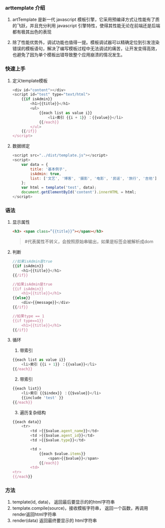 ### arttemplate 介绍
1. artTemplate 是新一代 javascript 模板引擎，它采用预编译方式让性能有了质的飞跃，并且充分利用 javascript 引擎特性，使得其性能无论在前端还是后端都有极其出色的表现

2. 除了性能优势外，调试功能也值得一提。模板调试器可以精确定位到引发渲染错误的模板语句，解决了编写模板过程中无法调试的痛苦，让开发变得高效，也避免了因为单个模板出错导致整个应用崩溃的情况发生。

### 快速上手
1. 定义template模板
    ```js
    <div id="content"></div>
    <script id="test" type="text/html">
        {{if isAdmin}}
            <h1>{{title}}</h1>
            <ul>
                {{each list as value i}}
                    <li>索引 {{i + 1}} ：{{value}}</li>
                {{/each}}
            </ul>
        {{/if}}
    </script>
    ```

2. 数据绑定
    ```js
    <script src="../dist/template.js"></script>
    <script>
        var data = {
            title: '基本例子',
            isAdmin: true,
            list: ['文艺', '博客', '摄影', '电影', '民谣', '旅行', '吉他']
        };
        var html = template('test', data);
        document.getElementById('content').innerHTML = html;
    </script>
    ```

### 语法
1. 显示属性
    ```html
    <h3> <span class=”{{title}}”></span></h3>
    ```
    > #代表属性不转义，会按照原始串输出，如果是标签会被解析成dom

2. 判断
    ```js
    //如果isAdmin是true
    {{if isAdmin}}
        <h1>{{title}}</h1>
    {{/if}}

    //如果isAdmin是true
    {{if isAdmin}}
        <h1>{{title}}</h1>
    {{else}}
        <div>{{message}}</div>
    {{/if}}

    //如果type == 1
    {{if type==1}}
        <h1>{{title}}</h1>
    {{/if}}
    ```

3. 循环
    1. 带索引
    ```js
    {{each list as value i}}
        <li>索引 {{i + 1}} ：{{value}}</li>
    {{/each}}
    ```

    2. 带索引
    ```js
    {{each list}}
        <li>索引 {{$index}} ：{{$value}}</li>
        {{include 'test' }}
    {{/each}}
    ```

    3. 遍历复杂结构
    ```js
    {{each data}}
        <tr>
            <td >{{$value.agent_name}}</td>
            <td >{{$value.agent_id}}</td>
            <td >{{$value.type}}</td>

            <td >
                {{each $value.items}}
                    <span>{{$value}}</span>
                {{/each}}
            <td>
    <tr>
    {{/each}}
    ```
### 方法
1. template(id, data)， 返回最后要显示的的html字符串
2. template.compile(source)，接收模板字符串， 返回一个函数，再调用render返回html字符串
3. render(data) 返回最终要显示的 html字符串


